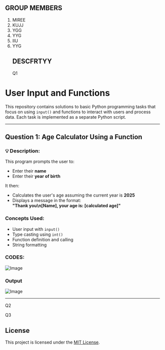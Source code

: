 ## GROUP MEMBERS

1. MIREE
2. KUJJ
3. YGG
4. YYG
5. IIU
6. YYG
   ## DESCFRTYY
   Q1
# User Input and Functions

This repository contains solutions to basic Python programming tasks that focus on using `input()` and functions to interact with users and process data. Each task is implemented as a separate Python script.

---

## Question 1: Age Calculator Using a Function

### 💡 Description:
This program prompts the user to:
- Enter their **name**
- Enter their **year of birth**

It then:
- Calculates the user's age assuming the current year is **2025**
- Displays a message in the format:  
  **"Thank you\n[Name], your age is: [calculated age]"**

### Concepts Used:
- User input with `input()`
- Type casting using `int()`
- Function definition and calling
- String formatting

### CODES:
![Image](https://github.com/user-attachments/assets/3f723679-5e6e-48d2-9dcb-230051a13bd4)

### Output
![Image](https://github.com/user-attachments/assets/78fa769e-1366-4f63-a7a3-309cc2bfd64d)

---




   Q2




   Q3

   




















## License

This project is licensed under the [MIT License](LICENSE).
